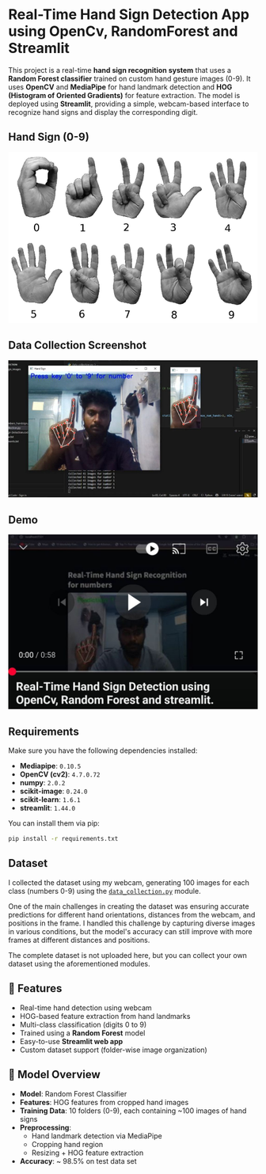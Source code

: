 # Real-Time Hand Sign Detection App using OpenCv, RandomForest and Streamlit

This project is a real-time **hand sign recognition system** that uses a **Random Forest classifier** trained on custom hand gesture images (0-9). It uses **OpenCV** and **MediaPipe** for hand landmark detection and **HOG (Histogram of Oriented Gradients)** for feature extraction. The model is deployed using **Streamlit**, providing a simple, webcam-based interface to recognize hand signs and display the corresponding digit.

## Hand Sign (0-9)

![App Screenshot](https://github.com/Vijay6383/Hand-Sign-Detection-using-OpenCV/blob/main/ASL_numbers_handsign.png)

## Data Collection Screenshot

![data collection](https://github.com/Vijay6383/Hand-Sign-Detection-using-OpenCV/blob/main/screenshot.jpg)

## Demo

[![App Demo video](https://github.com/Vijay6383/Hand-Sign-Detection-using-OpenCV/blob/main/Demo_video.jpg)](https://youtu.be/JsHrH0lhYH4?si=NrffCzWEcUaJ7MDs)

## Requirements
Make sure you have the following dependencies installed:

- **Mediapipe**: `0.10.5`
- **OpenCV (cv2)**: `4.7.0.72`
- **numpy**: `2.0.2`
- **scikit-image**: `0.24.0`
- **scikit-learn**: `1.6.1`
- **streamlit**: `1.44.0`

You can install them via pip:

```bash
pip install -r requirements.txt
```

## Dataset
I collected the dataset using my webcam, generating 100 images for each class (numbers 0-9) using the [`data_collection.py`](https://github.com/Vijay6383/Hand-Sign-Detection-using-OpenCV/blob/main/data_collection.py) module.

One of the main challenges in creating the dataset was ensuring accurate predictions for different hand orientations, distances from the webcam, and positions in the frame. I handled this challenge by capturing diverse images in various conditions, but the model's accuracy can still improve with more frames at different distances and positions.

The complete dataset is not uploaded here, but you can collect your own dataset using the aforementioned modules.

## 📌 Features

- Real-time hand detection using webcam
- HOG-based feature extraction from hand landmarks
- Multi-class classification (digits 0 to 9)
- Trained using a **Random Forest** model
- Easy-to-use **Streamlit web app**
- Custom dataset support (folder-wise image organization)

## 🧠 Model Overview

- **Model**: Random Forest Classifier
- **Features**: HOG features from cropped hand images
- **Training Data**: 10 folders (0-9), each containing ~100 images of hand signs
- **Preprocessing**: 
  - Hand landmark detection via MediaPipe
  - Cropping hand region
  - Resizing + HOG feature extraction
- **Accuracy**: ~ 98.5% on test data set

